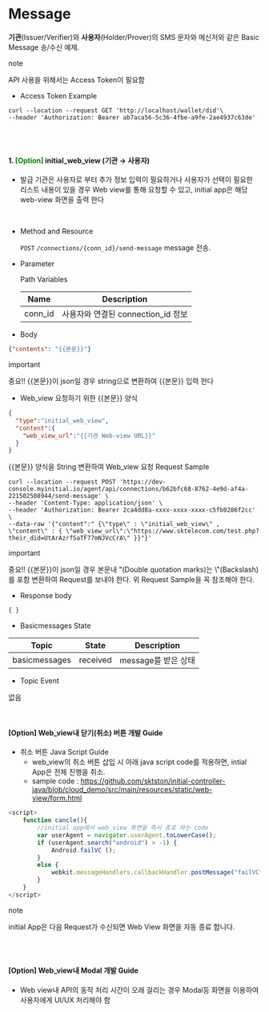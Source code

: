 Message
================

**기관**(Issuer/Verifier)와 **사용자**(Holder/Prover)의 SMS 문자와 메신저와 같은 Basic Message 송/수신 예제.

<div class="admonition note">
<p class="admonition-title">note</p>
<p> API 사용을 위해서는 Access Token이 필요함 </p>
</div>

- Access Token Example
```
curl --location --request GET 'http://localhost/wallet/did'\
--header 'Authorization: Bearer ab7aca56-5c36-4fbe-a9fe-2ae4937c63de'
```

<br><br>

#### 1. <font color=green>[Option]</font> initial_web_view (기관 → 사용자)

- 발급 기관은 사용자로 부터 추가 정보 입력이 필요하거나 사용자가 선택이 필요한 리스트 내용이 있을 경우 Web view를 통해 요청할 수 있고, initial app은 해당 web-view 화면을 출력 한다
 
<p></p><br>

* Method and Resource

  `POST` `/connections/{conn_id}/send-message` message 전송.


* Parameter

  Path Variables

  Name | Description
      --- | ---
  conn_id | 사용자와 연결된 connection_id 정보

* Body
```json
{"contents": "{{본문}}"}
```

<div class="admonition warning">
<p class="admonition-title">important</p>
<p>  중요!! {{본문}}이 json일 경우 string으로 변환하여 {{본문}} 입력 한다  </p>
</div>

- Web_view 요청하기 위한 {{본문}} 양식

```json
{
  "type":"initial_web_view",
  "content":{
    "web_view_url":"{{기관 Web-view URL}}"
  }
}
```

{{본문}} 양식을 String 변환하여 Web_view 요청 Request Sample


```
curl --location --request POST 'https://dev-console.myinitial.io/agent/api/connections/b62bfc68-8762-4e9d-af4a-221502508944/send-message' \
--header 'Content-Type: application/json' \
--header 'Authorization: Bearer 2ca4dd8a-xxxx-xxxx-xxxx-c5fb0286f2cc' \
--data-raw '{"content":" {\"type\" : \"initial_web_view\" , \"content\" : { \"web_view_url\":\"https://www.sktelecom.com/test.php?their_did=UtArAzrfSaTF77mNJVcCrA\" }}"}'
```

<div class="admonition warning">
<p class="admonition-title">important</p>
<p>  중요!! {{본문}}이 json일 경우 본문내 "(Double quotation marks)는 \"(Backslash)를 포함 변환하여 Request를 보내야 한다. 위 Request Sample을 꼭 참조해야 한다.  </p>
</div>

* Response body
```json
{ }
```


* Basicmessages State

Topic | State | Description
--- | --- | ---
basicmessages | received | message를 받은 상태

<p></p>

* Topic Event

없음


<br>

#### [Option] Web_view내 닫기(취소) 버튼 개발 Guide

- 취소 버튼 Java Script Guide
    - web_view의 취소 버튼 삽입 시 아래 java script code를 적용하면, intial App은 전체 진행을 취소.
    - sample code : <https://github.com/sktston/initial-controller-java/blob/cloud_demo/src/main/resources/static/web-view/form.html>

```javascript
<script>
    function cancle(){
        //initial app에서 web_view 화면을 즉시 종료 하는 code
        var userAgent = navigator.userAgent.toLowerCase();
        if (userAgent.search("android") > -1) {
            Android.failVC ();
        }
        else {
            webkit.messageHandlers.callbackHandler.postMessage("failVC");
        }
    }
</script>
```

<p></p>
<div class="admonition note">
<p class="admonition-title">note</p>
<p>  initial App은 다음 Request가 수신되면 Web View 화면을 자동 종료 합니다. </p>
</div>

<br><br>

#### [Option] Web_view내 Modal 개발 Guide

- Web view내 API의 동작 처리 시간이 오래 걸리는 경우 Modal등 화면을 이용하여 사용자에게 UI/UX 처리해야 함
